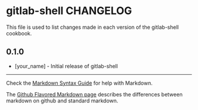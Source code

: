 gitlab-shell CHANGELOG
======================

This file is used to list changes made in each version of the gitlab-shell cookbook.

0.1.0
-----
- [your_name] - Initial release of gitlab-shell

- - -
Check the [Markdown Syntax Guide](http://daringfireball.net/projects/markdown/syntax) for help with Markdown.

The [Github Flavored Markdown page](http://github.github.com/github-flavored-markdown/) describes the differences between markdown on github and standard markdown.
